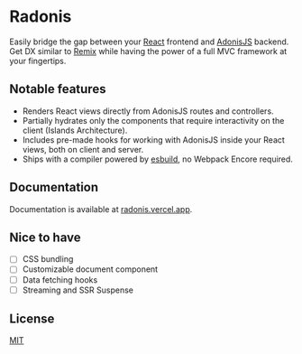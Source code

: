 # Radonis

Easily bridge the gap between your [React](https://reactjs.org/) frontend and [AdonisJS](https://adonisjs.com/) backend.
Get DX similar to [Remix](https://remix.run/) while having the power of a full MVC framework at your fingertips.

## Notable features

- Renders React views directly from AdonisJS routes and controllers.
- Partially hydrates only the components that require interactivity on the client (Islands Architecture).
- Includes pre-made hooks for working with AdonisJS inside your React views, both on client and server.
- Ships with a compiler powered by [esbuild](https://esbuild.github.io/), no Webpack Encore required.

## Documentation

Documentation is available at [radonis.vercel.app](https://radonis.vercel.app/).

## Nice to have

- [ ] CSS bundling
- [ ] Customizable document component
- [ ] Data fetching hooks
- [ ] Streaming and SSR Suspense

## License

[MIT](LICENSE)
